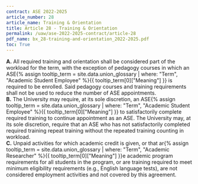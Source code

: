 ```yaml
---
contract: ASE 2022-2025
article_number: 28
article_name: Training & Orientation 
title: Article 28 - Training & Orientation 
permalink: /uaw/ase-2022-2025-contract/article-28
pdf_name: bx_28-training-and-orientation_2022-2025.pdf
toc: True
---
```



<div class="lvl1"><b>A.</b> All required training and orientation shall be considered part of the workload for the term, with the exception of pedagogy courses in which an <span class="tooltip">ASE<span class="tooltip-text">{% assign tooltip_term = site.data.union_glossary | where: "Term", "Academic Student Employee" %}{{ tooltip_term[0]["Meaning"] }}</span></span> is required to be enrolled. Said pedagogy courses and training requirements shall not be used to reduce the number of ASE appointments.</div>
<div class="lvl1"><b>B.</b> The University may require, at its sole discretion, an <span class="tooltip">ASE<span class="tooltip-text">{% assign tooltip_term = site.data.union_glossary | where: "Term", "Academic Student Employee" %}{{ tooltip_term[0]["Meaning"] }}</span></span> to satisfactorily complete required training to continue appointment as an ASE. The University may, at its sole discretion, require that an ASE who has not satisfactorily completed required training repeat training without the repeated training counting in workload.</div>
<div class="lvl1"><b>C.</b> Unpaid activities for which academic credit is given, or that <span class="tooltip">ar<span class="tooltip-text">{% assign tooltip_term = site.data.union_glossary | where: "Term", "Academic Researcher" %}{{ tooltip_term[0]["Meaning"] }}</span></span>e academic program requirements for all students in the program, or are training required to meet minimum eligibility requirements (e.g., English language tests), are not considered employment activities and not covered by this agreement.</div>

